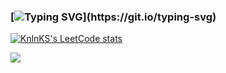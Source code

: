 ### [![Typing SVG](https://readme-typing-svg.herokuapp.com?font=Fira+Code&duration=3000&pause=1000&color=15C828&width=435&lines=Hi%2C+i'm+a+C%2FC%2B%2B+developer...)](https://git.io/typing-svg)


[![KnlnKS's LeetCode stats](https://leetcode-stats-six.vercel.app/api?username=droysky&theme=dark)](https://github.com/KnlnKS/leetcode-stats)


![](https://github-profile-summary-cards.vercel.app/api/cards/stats?username=daniilshat&theme=solarized_dark)[](https://github-profile-summary-cards.vercel.app/api/cards/most-commit-language?username=daniilshat&theme=solarized_dark)

